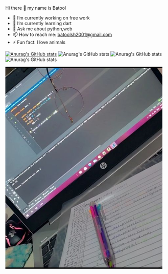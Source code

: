  Hi there 👋 my name is Batool

- 🔭 I’m currently working on free work
- 🌱 I’m currently learning dart
- 💬 Ask me about python,web
- 📫 How to reach me: batoolsh2001@gmail.com
- ⚡ Fun fact: I love animals

[![Anurag's GitHub stats](https://github-readme-stats.vercel.app/apibatooldshilleh=anuraghazra)](https://github.com/anuraghazra/github-readme-stats)
![Anurag's GitHub stats](https://github-readme-stats.vercel.app/apibatooldshilleh=anuraghazra&hide=contribs,prs)
![Anurag's GitHub stats](https://github-readme-stats.vercel.app/apibatooldshilleh=anuraghazra&count_private=true)
![Anurag's GitHub stats](https://github-readme-stats.vercel.app/apibatooldshilleh=anuraghazra&show_icons=true)

![This is an image](https://github.com/batooldshilleh/batooldshilleh/blob/main/image_2022-07-26_091452359.png)

<!--
**batooldshilleh/batooldshilleh** is a ✨ _special_ ✨ repository because its `README.md` (this file) appears on your GitHub profile.

Here are some ideas to get you started:


- 👯 I’m looking to collaborate on Help get some source code
- 🤔 I’m looking for help with python

- 😄 Pronouns: ...

-->
